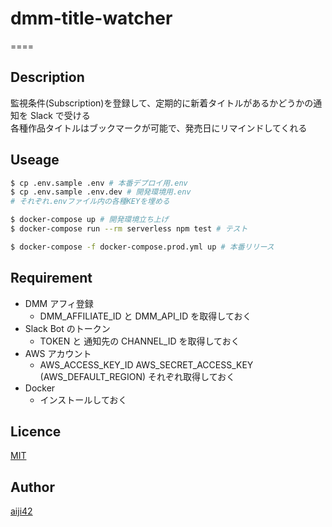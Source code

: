 # dmm-title-watcher
====

## Description

監視条件(Subscription)を登録して、定期的に新着タイトルがあるかどうかの通知を Slack で受ける  
各種作品タイトルはブックマークが可能で、発売日にリマインドしてくれる

## Useage

```bash
$ cp .env.sample .env # 本番デプロイ用.env
$ cp .env.sample .env.dev # 開発環境用.env
# それぞれ.envファイル内の各種KEYを埋める

$ docker-compose up # 開発環境立ち上げ
$ docker-compose run --rm serverless npm test # テスト

$ docker-compose -f docker-compose.prod.yml up # 本番リリース
```

## Requirement

- DMM アフィ登録
    - DMM_AFFILIATE_ID と DMM_API_ID を取得しておく
- Slack Bot のトークン
    - TOKEN と 通知先の CHANNEL_ID を取得しておく
- AWS アカウント
    - AWS_ACCESS_KEY_ID AWS_SECRET_ACCESS_KEY (AWS_DEFAULT_REGION) それぞれ取得しておく
- Docker
    - インストールしておく

## Licence

[MIT](https://github.com/aiji42/dmm-title-watcher/blob/master/LICENCE)

## Author

[aiji42](https://github.com/aiji42)
